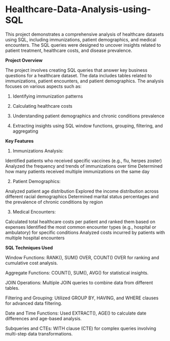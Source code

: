 # Healthcare-Data-Analysis-using-SQL

This project demonstrates a comprehensive analysis of healthcare datasets using SQL, including immunizations, patient demographics, and medical encounters. The SQL queries were designed to uncover insights related to patient treatment, healthcare costs, and disease prevalence.

**Project Overview**

The project involves creating SQL queries that answer key business questions for a healthcare dataset. The data includes tables related to immunizations, patient encounters, and patient demographics. The analysis focuses on various aspects such as:

1. Identifying immunization patterns

2. Calculating healthcare costs

3. Understanding patient demographics and chronic conditions prevalence

4. Extracting insights using SQL window functions, grouping, filtering, and aggregating

**Key Features**



1. Immunizations Analysis:


Identified patients who received specific vaccines (e.g., flu, herpes zoster)
Analyzed the frequency and trends of immunizations over time
Determined how many patients received multiple immunizations on the same day



2. Patient Demographics:


Analyzed patient age distribution
Explored the income distribution across different racial demographics
Determined marital status percentages and the prevalence of chronic conditions by region



3. Medical Encounters:


Calculated total healthcare costs per patient and ranked them based on expenses
Identified the most common encounter types (e.g., hospital or ambulatory) for specific conditions
Analyzed costs incurred by patients with multiple hospital encounters


**SQL Techniques Used**

Window Functions: RANK(), SUM() OVER, COUNT() OVER for ranking and cumulative cost analysis.

Aggregate Functions: COUNT(), SUM(), AVG() for statistical insights.

JOIN Operations: Multiple JOIN queries to combine data from different tables.

Filtering and Grouping: Utilized GROUP BY, HAVING, and WHERE clauses for advanced data filtering.

Date and Time Functions: Used EXTRACT(), AGE() to calculate date differences and age-based analysis.

Subqueries and CTEs: WITH clause (CTE) for complex queries involving multi-step data transformations.
